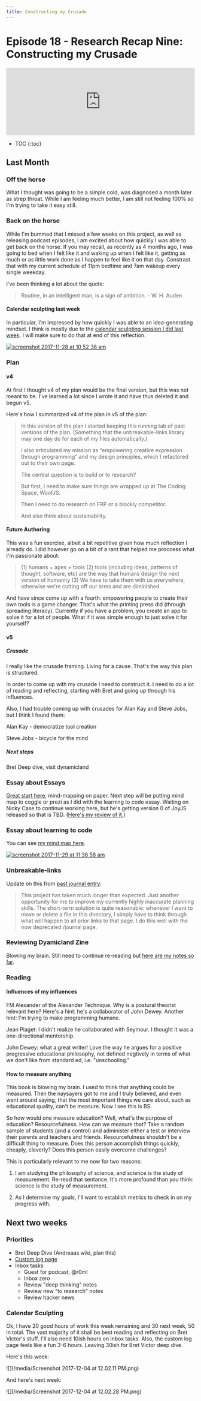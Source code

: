 ```yaml
---
title: Constructing my Crusade
---
```


<h1>Episode 18 - Research Recap Nine: Constructing my Crusade</h1>

<iframe src="https://omny.fm/shows/future-of-coding/research-recap-nine-constructing-my-crusade/embed" width="100%" height="180" frameborder="0"></iframe>
    
* TOC
{:toc}

## Last Month

### Off the horse

What I thought was going to be a simple cold, was diagnosed a month later as strep throat. While I am feeling much better, I am still not feeling 100% so I'm trying to take it easy still.

### Back on the horse

While I'm bummed that I missed a few weeks on this project, as well as releasing podcast episodes, I am excited about how quickly I was able to get back on the horse. If you may recall, as recently as 4 months ago, I was going to bed when I felt like it and waking up when I felt like it, getting as much or as little work done as I happen to feel like it on that day. Constrast that with my current schedule of 11pm bedtime and 7am wakeup every single weekday.

I've been thinking a lot about the quote:

> Routine, in an intelligent man, is a sign of ambition. - W. H. Auden

####  Calendar sculpting last week

In particular, I'm impressed by how quickly I was able to an idea-generating mindset. I think is mostly due to the [calendar sculpting session I did last week](https://github.com/futureofcoding/futureofcoding.org/commit/fcb70a6ebb26033a3dcb308929ca277145f286b8). I will make sure to do that at end of this reflection.

[![screenshot 2017-11-28 at 10 52 36 am](https://user-images.githubusercontent.com/2288939/33329341-51f477f0-d42a-11e7-9091-4d6d3a72a3ff.png)](https://user-images.githubusercontent.com/2288939/33329341-51f477f0-d42a-11e7-9091-4d6d3a72a3ff.png)

### Plan

#### v4

At first I thought v4 of my plan would be the final version, but this was not meant to be. I've learned a lot since I wrote it and have thus deleted it and begun v5.

Here's how I summarized v4 of the plan in v5 of the plan:

> In this version of the plan I started keeping this running tab of past versions of the plan. (Something that the unbreakable-links library may one day do for each of my files automatically.)
> 
> I also articulated my mission as “empowering creative expression through programming” and my design principles, which I refactored out to their own page.
> 
> The central question is to build or to research?
> 
> But first, I need to make sure things are wrapped up at The Coding Space, WoofJS.
> 
> Then I need to do research on FRP or a blockly competitor.
> 
> And also think about sustainability.

#### Future Authoring

This was a fun exercise, albeit a bit repetitive given how much reflection I already do. I did however go on a bit of a rant that helped me proccess what I'm passionate about:

> (1) humans = apes + tools (2) tools (including ideas, patterns of thought, software, etc) are the way that humans design the next version of humanity (3) We have to take them with us everywhere, otherwise we're cutting off our arms and are diminished.

And have since come up with a fourth: empowering people to create their own tools is a game changer. That's what the printing press did (through spreading literacy). Currently if you have a problem, you create an app to solve it for a lot of people. What if it was simple enough to just solve it for yourself?

#### v5

##### Crusade

I really like the crusade framing. Living for a cause. That's the way this plan is structured.

In order to come up with my crusade I need to construct it. I need to do a lot of reading and reflecting, starting with Bret and going up through his influences.

Also, I had trouble coming up with crusades for Alan Kay and Steve Jobs, but I think I found them:

Alan Kay - democratize tool creation

Steve Jobs - bicycle for the mind

##### Next steps

Bret Deep dive, visit dynamicland

### Essay about Essays

[Great start here](https://github.com/futureofcoding/futureofcoding.org/issues/63#issue-277535475), mind-mapping on paper. Next step will be putting mind map to coggle or prezi as I did with the learning to code essay. Waiting on Nicky Case to continue working here, but he's getting version 0 of JoyJS released so that is TBD. ([Here's my review of it.](http://futureofcoding.org/joy-js-review))

### Essay about learning to code

You can see [my mind map here](https://coggle.it/diagram/Wh6pe8X_9wABwTVA).

[![screenshot 2017-11-29 at 11 36 58 am](https://user-images.githubusercontent.com/2288939/33386902-082b31ba-d4fa-11e7-8aec-730f05df0e0f.png)](https://user-images.githubusercontent.com/2288939/33386902-082b31ba-d4fa-11e7-8aec-730f05df0e0f.png)

### Unbreakable-links

Update on this from [past journal entry](https://github.com/futureofcoding/futureofcoding.org/commit/fcb70a6ebb26033a3dcb308929ca277145f286b8):

> This project has taken much longer than expected. Just another opportunity for me to improve my currently highly inaccurate planning skills. The short-term solution is quite reasonable: whenever I want to move or delete a file in this directory, I simply have to think through what will happen to all prior links to that page. I do this well with the now deprecated /journal page.

### Reviewing Dyamicland Zine

Blowing my brain. Still need to continue re-reading but [here are my notes so far](http://futureofcoding.org/notes/dynamicland-zine.md).

### Reading

#### Influences of my influences

FM Alexander of the Alexander Technique. Why is a postural theorist relevant here? Here's a hint: he's a collaborator of John Dewey. Another hint: I'm trying to make programming humane.

Jean Piaget: I didn't realize he collaborated with Seymour. I thought it was a one-directional mentorship.

John Dewey: what a great writer! Love the way he argues for a positive progressive educational philosophy, not defined negtively in terms of what we don't like from standard ed, i.e. "unschooling."

#### How to measure anything

This book is blowing my brain. I used to think that anything could be measured. Then the naysayers got to me and I truly believed, and even went around saying, that the most important things we care about, such as educational quality, can't be measure. Now I see this is BS.

So how would one measure education? Well, what's the purpose of education? Resourcefulness. How can we measure that? Take a random sample of students (and a control) and administer either a test or interview their parents and teachers and friends. Resourcefulness shouldn't be a difficult thing to measure. Does this person accomplish things quickly, cheaply, cleverly? Does this person easily overcome challenges?

This is particularly relevant to me now for two reasons:

1.  I am studying the philosophy of science, and science is the study of measurement. Re-read that sentance. It's more profound than you think: science is the study of measurement.
    
2.  As I determine my goals, I'll want to establish metrics to check in on my progress with.
    

## Next two weeks

### Priorities

*   Bret Deep Dive (Andreaas wiki, plan this)
*   [Custom log page](https://github.com/futureofcoding/futureofcoding.org/issues/65)
*   Inbox tasks
    *   Guest for podcast, @r0ml
    *   Inbox zero
    *   Review "deep thinking" notes
    *   Review new "to research" notes
    *   Review hacker news

### Calendar Sculpting

Ok, I have 20 good hours of work this week remaining and 30 next week, 50 in total. The vast majority of it shall be best reading and reflecting on Bret Victor's stuff. I'll also need 10ish hours on inbox tasks. Also, the custom log page feels like a fun 3-6 hours. Leaving 30ish for Bret Victor deep dive.

Here's this week:

![](/media/Screenshot 2017-12-04 at 12.02.11 PM.png)

And here's next week:

![](/media/Screenshot 2017-12-04 at 12.02.28 PM.png)